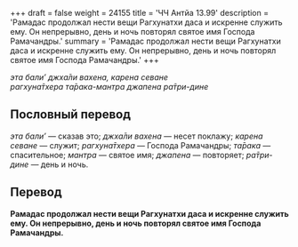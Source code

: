 +++
draft = false
weight = 24155
title = 'ЧЧ Антйа 13.99'
description = 'Рамадас продолжал нести вещи Рагхунатхи даса и искренне служить ему. Он непрерывно, день и ночь повторял святое имя Господа Рамачандры.'
summary = 'Рамадас продолжал нести вещи Рагхунатхи даса и искренне служить ему. Он непрерывно, день и ночь повторял святое имя Господа Рамачандры.'
+++

_эта бали’ джха̄ли вахена, карена севане  
рагхуна̄тхера та̄рака-мантра джапена ра̄три-дине_

## Пословный перевод

_эта_ _бали’_ — сказав это; _джха̄ли_ _вахена_ — несет поклажу; _карена_ _севане_ — служит; _рагхуна̄тхера_ — Господа Рамачандры; _та̄рака_ — спасительное; _мантра_ — святое имя; _джапена_ — повторяет; _ра̄три_\-_дине_ — день и ночь.

## Перевод

**Рамадас продолжал нести вещи Рагхунатхи даса и искренне служить ему. Он непрерывно, день и ночь повторял святое имя Господа Рамачандры.**
